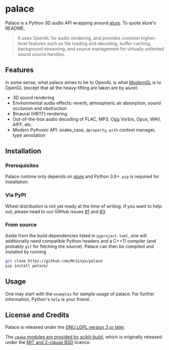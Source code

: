 # palace
Palace is a Python 3D audio API wrapping around [alure].
To quote alure's README,

> It uses OpenAL for audio rendering, and provides common higher-level features
> such as file loading and decoding, buffer caching, background streaming,
> and source management for virtually unlimited sound source handles.

## Features
In some sense, what palace aimes to be to OpenAL is what [ModernGL]
is to OpenGL (except that all the heavy-lifting are taken are by alure):

* 3D sound rendering
* Environmental audio effects: reverb, atmospheric air absorption,
  sound occlusion and obstruction
* Binaural (HRTF) rendering
* Out-of-the-box audio decoding of FLAC, MP3, Ogg Vorbis, Opus, WAV, AIFF, etc.
* Modern Pythonic API: snake_case, `@property`, `with` context manager,
  type annotation

## Installation
### Prerequisites
Palace runtime only depends on [alure] and Python 3.6+.
`pip` is required for installation.

### Via PyPI
Wheel distribution is not yet ready at the time of writing.  If you want to
help out, please head to our GitHub issues [#1][GH-1] and [#3][GH-3].

### From source
Aside from the build dependencies listed in `pyproject.toml`, one will
additionally need compatible Python headers and a C++11 compiler (and probably
`git` for fetching the source).  Palace can then be compiled and installed
by running
```sh
git clone https://github.com/McSinyx/palace
pip install palace/
```

## Usage
One may start with the `examples` for sample usage of palace.
For further information, Python's `help` is your friend.

## License and Credits
Palace is released under the [GNU LGPL version 3 or later][LGPLv3+].

The [`cmake` modules are provided by scikit-build][sk-cmake], which is
originally released under the [MIT and 2-clause BSD][sk-license] licence.

[alure]: https://github.com/kcat/alure
[ModernGL]: https://github.com/moderngl/moderngl
[Cython]: https://cython.org/
[GH-1]: https://github.com/McSinyx/palace/issues/1
[GH-3]: https://github.com/McSinyx/palace/issues/3
[LGPLv3+]: https://www.gnu.org/licenses/lgpl-3.0.en.html
[sk-cmake]: https://scikit-build.readthedocs.io/en/latest/cmake-modules.html
[sk-license]: https://github.com/scikit-build/scikit-build/blob/master/LICENSE
